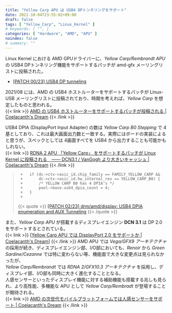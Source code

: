 ```yaml
---
title: "Yellow Carp APU は USB4 DPトンネリングをサポート"
date: 2021-10-04T23:55:02+09:00
draft: false
tags: [ "Yellow_Carp", "Linux_Kernel" ]
# keywords: [ "", ]
categories: [ "Hardware", "AMD", "APU" ]
noindex: false
# summary: ""
---
```


Linux Kernel における AMD GPUドライバーに、*Yellow Carp/Rembrandt APU* の USB4 DPトンネリング機能をサポートするパッチが amd-gfx メーリングリストに投稿された。  

 * [[PATCH 00/23] USB4 DP tunneling](https://lists.freedesktop.org/archives/amd-gfx/2021-October/069794.html)

2021/08 には、AMD の USB4 ホストルーターをサポートするパッチが Linux-USB メーリングリストに投稿されており、時期を考えれば、*Yellow Carp* を想定したものと思われる。  
{{< link >}} [AMD の USB4 ホストルーターをサポートするパッチが投稿される | Coelacanth's Dream](/posts/2021/08/12/amd-usb4/) {{< /link >}}

USB4 DPIA (DisplayPort Input Adapter) の数は *Yellow Carp B0 Stepping* で 4基としており、これは最大画面出力数と一致する。実際にはボードの実装によると思うが、スペックとしては 4画面すべてを USB4 から出力することも可能かもしれない。  
{{< link >}} [RDNA 2 APU 「Yellow Carp」 をサポートするパッチが Linux Kernel に投稿される　―― DCN3.1 / VanGogh より大きいキャッシュ | Coelacanth's Dream](/posts/2021/06/03/yellow_carp-apu-linux-kernel/#dcn3_1) {{< /link >}}

 > 		+	if (dc->ctx->asic_id.chip_family == FAMILY_YELLOW_CARP &&
 > 		+	    dc->ctx->asic_id.hw_internal_rev == YELLOW_CARP_B0) {
 > 		+		/* YELLOW CARP B0 has 4 DPIA's */
 > 		+		pool->base.usb4_dpia_count = 4;
 > 		+	}
 > 		+
 >
 > {{< quote >}} [[PATCH 02/23] drm/amd/display: USB4 DPIA enumeration and AUX Tunneling](https://lists.freedesktop.org/archives/amd-gfx/2021-October/069796.html) {{< /quote >}}

また、*Yellow Carp APU* が搭載するディスプレイエンジン **DCN 3.1** は DP 2.0 をサポートするとされている。  
{{< link >}} [[Yellow Carp APU では DisplayPort 2.0 をサポートか | Coelacanth's Dream](/posts/2021/08/17/dcn31-dp2_0/)] {{< /link >}}
AMD APU では *Vega/GFX9 アーキテクチャ* の採用が続き、ディスプレイエンジン部、I/O部においても、*Renoir* から *Green Sardine/Cezanne* では特に変わらない等、機能面で大きな変更点は見られなかったが、  
*Yellow Carp/Rembrandt* では *RDNA 2/GFX10.3 アーキテクチャ* を採用し、ディスプレイ部、I/O部も同時に大きく進化することとなる。  
人感センサーといったディスプレイ機能に対する補助機能も搭載する兆しも見られ、より高性能、多機能な APU として *Yellow Carp/Rembradt* が登場することが期待される。  
{{< link >}} [AMD の次世代モバイルプラットフォームでは人感センサーをサポート | Coelacanth's Dream](/posts/2021/06/27/amd-hpd-next-gen-platform/) {{< /link >}}
